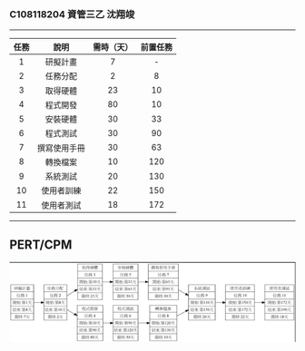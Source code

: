 ### C108118204 資管三乙 沈翔竣
***
| 任務 | 說明 | 需時（天） | 前置任務 | 
|:-:| :----: | :-:| :----:|
| 1 | 研擬計畫 | 7 | - | 
| 2 | 任務分配 | 2 | 8 | 
| 3 | 取得硬體 | 23 | 10 | 
| 4 | 程式開發 | 80 | 10 | 
| 5 | 安裝硬體 | 30 | 33 | 
| 6 | 程式測試 | 30 | 90 | 
| 7 | 撰寫使用手冊 | 30 | 63 | 
| 8 | 轉換檔案 | 10 | 120 | 
| 9 | 系統測試 | 20 | 130 | 
| 10 | 使用者訓練 | 22 | 150 | 
| 11 | 使用者測試 | 18 | 172 | 
***

## PERT/CPM
![fig](PERT.png)
